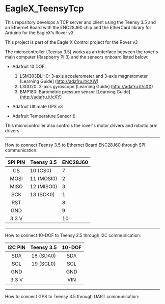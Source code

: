 # EagleX_TeensyTcp
This repository develops a TCP server and client using the Teensy 3.5 and an Ethernet Board with the ENC28J60 chip and the EtherCard library for Arduino for the EagleX's Rover v3.


This project is part of the Eagle X Control project for the Rover v3

The microcontroller (Teensy 3.5) works as an interface between the rover's main computer (Raspberry Pi 3) and the sensors onboard listed below:

- Adafruit 10 DOF:
	1. LSM303DLHC: 	3-axis accelerometer and 3-axis magnetometer [Learning Guide] (http://adafru.it/cXW)
	2. L3GD20:		3-axis gyroscope										[Learning Guide] (http://adafru.it/cXX)
	3. BMP180:		Barometric pressure sensor							[Learning Guide] (http://adafru.it/cXY)
	
- Adafruit Ultimate GPS v3

- Adafruit Temperature Sensor ()

This microcontroller also controls the rover's motor drivers and robotic arm drivers.

---

How to connect Teensy 3.5 to Ethernet Board ENC28J60 through SPI communication:

| SPI PIN | Teensy 3.5 | ENC28J60 |
|:-------:|------------|----------|
| CS      | 10 (CS0)   | 7        |
| MOSI    | 11 (MOSI0) | 2        |
| MISO    | 12 (MISO0) | 3        |
| SCK     | 13 (SCK0)  | 1        |
| RST     |            | 8        |
| GND     |            | 9        |
| 3.3 V   |            | 10       |


---

How to connect 10-DOF to Teensy 3.5 through I2C communication:

| I2C PIN | Teensy 3.5 | 10-DOF |
|:-------:|:----------:|:------:|
| SDA     | 18 (SDA0)  | SDA    |
| SCL     | 19 (SCL0)  | SCL    |
| GND     |            | GND    |
| 3.3 V   |            | VIN    |

---

How to connect GPS to Teensy 3.5 through UART communication:

